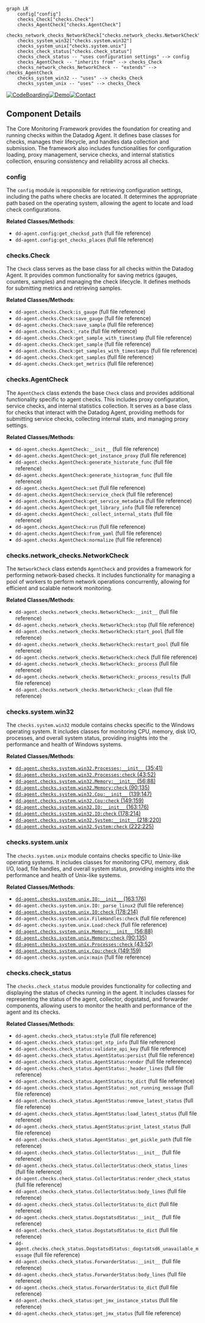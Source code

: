 ```mermaid
graph LR
    config["config"]
    checks_Check["checks.Check"]
    checks_AgentCheck["checks.AgentCheck"]
    checks_network_checks_NetworkCheck["checks.network_checks.NetworkCheck"]
    checks_system_win32["checks.system.win32"]
    checks_system_unix["checks.system.unix"]
    checks_check_status["checks.check_status"]
    checks_check_status -- "uses configuration settings" --> config
    checks_AgentCheck -- "inherits from" --> checks_Check
    checks_network_checks_NetworkCheck -- "extends" --> checks_AgentCheck
    checks_system_win32 -- "uses" --> checks_Check
    checks_system_unix -- "uses" --> checks_Check
```
[![CodeBoarding](https://img.shields.io/badge/Generated%20by-CodeBoarding-9cf?style=flat-square)](https://github.com/CodeBoarding/CodeBoarding)[![Demo](https://img.shields.io/badge/Try%20our-Demo-blue?style=flat-square)](https://www.codeboarding.org/demo)[![Contact](https://img.shields.io/badge/Contact%20us%20-%20codeboarding@gmail.com-lightgrey?style=flat-square)](mailto:codeboarding@gmail.com)

## Component Details

The Core Monitoring Framework provides the foundation for creating and running checks within the Datadog Agent. It defines base classes for checks, manages their lifecycle, and handles data collection and submission. The framework also includes functionalities for configuration loading, proxy management, service checks, and internal statistics collection, ensuring consistency and reliability across all checks.

### config
The `config` module is responsible for retrieving configuration settings, including the paths where checks are located. It determines the appropriate path based on the operating system, allowing the agent to locate and load check configurations.


**Related Classes/Methods**:

- `dd-agent.config:get_checksd_path` (full file reference)
- `dd-agent.config:get_checks_places` (full file reference)


### checks.Check
The `Check` class serves as the base class for all checks within the Datadog Agent. It provides common functionality for saving metrics (gauges, counters, samples) and managing the check lifecycle. It defines methods for submitting metrics and retrieving samples.


**Related Classes/Methods**:

- `dd-agent.checks.Check:is_gauge` (full file reference)
- `dd-agent.checks.Check:save_gauge` (full file reference)
- `dd-agent.checks.Check:save_sample` (full file reference)
- `dd-agent.checks.Check:_rate` (full file reference)
- `dd-agent.checks.Check:get_sample_with_timestamp` (full file reference)
- `dd-agent.checks.Check:get_sample` (full file reference)
- `dd-agent.checks.Check:get_samples_with_timestamps` (full file reference)
- `dd-agent.checks.Check:get_samples` (full file reference)
- `dd-agent.checks.Check:get_metrics` (full file reference)


### checks.AgentCheck
The `AgentCheck` class extends the base `Check` class and provides additional functionality specific to agent checks. This includes proxy configuration, service checks, and internal statistics collection. It serves as a base class for checks that interact with the Datadog Agent, providing methods for submitting service checks, collecting internal stats, and managing proxy settings.


**Related Classes/Methods**:

- `dd-agent.checks.AgentCheck:__init__` (full file reference)
- `dd-agent.checks.AgentCheck:get_instance_proxy` (full file reference)
- `dd-agent.checks.AgentCheck:generate_historate_func` (full file reference)
- `dd-agent.checks.AgentCheck:generate_histogram_func` (full file reference)
- `dd-agent.checks.AgentCheck:set` (full file reference)
- `dd-agent.checks.AgentCheck:service_check` (full file reference)
- `dd-agent.checks.AgentCheck:get_service_metadata` (full file reference)
- `dd-agent.checks.AgentCheck:get_library_info` (full file reference)
- `dd-agent.checks.AgentCheck:_collect_internal_stats` (full file reference)
- `dd-agent.checks.AgentCheck:run` (full file reference)
- `dd-agent.checks.AgentCheck:from_yaml` (full file reference)
- `dd-agent.checks.AgentCheck:normalize` (full file reference)


### checks.network_checks.NetworkCheck
The `NetworkCheck` class extends `AgentCheck` and provides a framework for performing network-based checks. It includes functionality for managing a pool of workers to perform network operations concurrently, allowing for efficient and scalable network monitoring.


**Related Classes/Methods**:

- `dd-agent.checks.network_checks.NetworkCheck:__init__` (full file reference)
- `dd-agent.checks.network_checks.NetworkCheck:stop` (full file reference)
- `dd-agent.checks.network_checks.NetworkCheck:start_pool` (full file reference)
- `dd-agent.checks.network_checks.NetworkCheck:restart_pool` (full file reference)
- `dd-agent.checks.network_checks.NetworkCheck:check` (full file reference)
- `dd-agent.checks.network_checks.NetworkCheck:_process` (full file reference)
- `dd-agent.checks.network_checks.NetworkCheck:_process_results` (full file reference)
- `dd-agent.checks.network_checks.NetworkCheck:_clean` (full file reference)


### checks.system.win32
The `checks.system.win32` module contains checks specific to the Windows operating system. It includes classes for monitoring CPU, memory, disk I/O, processes, and overall system status, providing insights into the performance and health of Windows systems.


**Related Classes/Methods**:

- <a href="https://github.com/DataDog/dd-agent/blob/master/checks/system/win32.py#L35-L41" target="_blank" rel="noopener noreferrer">`dd-agent.checks.system.win32.Processes:__init__` (35:41)</a>
- <a href="https://github.com/DataDog/dd-agent/blob/master/checks/system/win32.py#L43-L52" target="_blank" rel="noopener noreferrer">`dd-agent.checks.system.win32.Processes:check` (43:52)</a>
- <a href="https://github.com/DataDog/dd-agent/blob/master/checks/system/win32.py#L56-L88" target="_blank" rel="noopener noreferrer">`dd-agent.checks.system.win32.Memory:__init__` (56:88)</a>
- <a href="https://github.com/DataDog/dd-agent/blob/master/checks/system/win32.py#L90-L135" target="_blank" rel="noopener noreferrer">`dd-agent.checks.system.win32.Memory:check` (90:135)</a>
- <a href="https://github.com/DataDog/dd-agent/blob/master/checks/system/win32.py#L139-L147" target="_blank" rel="noopener noreferrer">`dd-agent.checks.system.win32.Cpu:__init__` (139:147)</a>
- <a href="https://github.com/DataDog/dd-agent/blob/master/checks/system/win32.py#L149-L159" target="_blank" rel="noopener noreferrer">`dd-agent.checks.system.win32.Cpu:check` (149:159)</a>
- <a href="https://github.com/DataDog/dd-agent/blob/master/checks/system/win32.py#L163-L176" target="_blank" rel="noopener noreferrer">`dd-agent.checks.system.win32.IO:__init__` (163:176)</a>
- <a href="https://github.com/DataDog/dd-agent/blob/master/checks/system/win32.py#L178-L214" target="_blank" rel="noopener noreferrer">`dd-agent.checks.system.win32.IO:check` (178:214)</a>
- <a href="https://github.com/DataDog/dd-agent/blob/master/checks/system/win32.py#L218-L220" target="_blank" rel="noopener noreferrer">`dd-agent.checks.system.win32.System:__init__` (218:220)</a>
- <a href="https://github.com/DataDog/dd-agent/blob/master/checks/system/win32.py#L222-L225" target="_blank" rel="noopener noreferrer">`dd-agent.checks.system.win32.System:check` (222:225)</a>


### checks.system.unix
The `checks.system.unix` module contains checks specific to Unix-like operating systems. It includes classes for monitoring CPU, memory, disk I/O, load, file handles, and overall system status, providing insights into the performance and health of Unix-like systems.


**Related Classes/Methods**:

- <a href="https://github.com/DataDog/dd-agent/blob/master/checks/system/win32.py#L163-L176" target="_blank" rel="noopener noreferrer">`dd-agent.checks.system.unix.IO:__init__` (163:176)</a>
- `dd-agent.checks.system.unix.IO:_parse_linux2` (full file reference)
- <a href="https://github.com/DataDog/dd-agent/blob/master/checks/system/win32.py#L178-L214" target="_blank" rel="noopener noreferrer">`dd-agent.checks.system.unix.IO:check` (178:214)</a>
- `dd-agent.checks.system.unix.FileHandles:check` (full file reference)
- `dd-agent.checks.system.unix.Load:check` (full file reference)
- <a href="https://github.com/DataDog/dd-agent/blob/master/checks/system/win32.py#L56-L88" target="_blank" rel="noopener noreferrer">`dd-agent.checks.system.unix.Memory:__init__` (56:88)</a>
- <a href="https://github.com/DataDog/dd-agent/blob/master/checks/system/win32.py#L90-L135" target="_blank" rel="noopener noreferrer">`dd-agent.checks.system.unix.Memory:check` (90:135)</a>
- <a href="https://github.com/DataDog/dd-agent/blob/master/checks/system/win32.py#L43-L52" target="_blank" rel="noopener noreferrer">`dd-agent.checks.system.unix.Processes:check` (43:52)</a>
- <a href="https://github.com/DataDog/dd-agent/blob/master/checks/system/win32.py#L149-L159" target="_blank" rel="noopener noreferrer">`dd-agent.checks.system.unix.Cpu:check` (149:159)</a>
- `dd-agent.checks.system.unix:main` (full file reference)


### checks.check_status
The `checks.check_status` module provides functionality for collecting and displaying the status of checks running in the agent. It includes classes for representing the status of the agent, collector, dogstatsd, and forwarder components, allowing users to monitor the health and performance of the agent and its checks.


**Related Classes/Methods**:

- `dd-agent.checks.check_status:style` (full file reference)
- `dd-agent.checks.check_status:get_ntp_info` (full file reference)
- `dd-agent.checks.check_status:validate_api_key` (full file reference)
- `dd-agent.checks.check_status.AgentStatus:persist` (full file reference)
- `dd-agent.checks.check_status.AgentStatus:render` (full file reference)
- `dd-agent.checks.check_status.AgentStatus:_header_lines` (full file reference)
- `dd-agent.checks.check_status.AgentStatus:to_dict` (full file reference)
- `dd-agent.checks.check_status.AgentStatus:_not_running_message` (full file reference)
- `dd-agent.checks.check_status.AgentStatus:remove_latest_status` (full file reference)
- `dd-agent.checks.check_status.AgentStatus:load_latest_status` (full file reference)
- `dd-agent.checks.check_status.AgentStatus:print_latest_status` (full file reference)
- `dd-agent.checks.check_status.AgentStatus:_get_pickle_path` (full file reference)
- `dd-agent.checks.check_status.CollectorStatus:__init__` (full file reference)
- `dd-agent.checks.check_status.CollectorStatus:check_status_lines` (full file reference)
- `dd-agent.checks.check_status.CollectorStatus:render_check_status` (full file reference)
- `dd-agent.checks.check_status.CollectorStatus:body_lines` (full file reference)
- `dd-agent.checks.check_status.CollectorStatus:to_dict` (full file reference)
- `dd-agent.checks.check_status.DogstatsdStatus:__init__` (full file reference)
- `dd-agent.checks.check_status.DogstatsdStatus:to_dict` (full file reference)
- `dd-agent.checks.check_status.DogstatsdStatus:_dogstatsd6_unavailable_message` (full file reference)
- `dd-agent.checks.check_status.ForwarderStatus:__init__` (full file reference)
- `dd-agent.checks.check_status.ForwarderStatus:body_lines` (full file reference)
- `dd-agent.checks.check_status.ForwarderStatus:to_dict` (full file reference)
- `dd-agent.checks.check_status:get_jmx_instance_status` (full file reference)
- `dd-agent.checks.check_status:get_jmx_status` (full file reference)